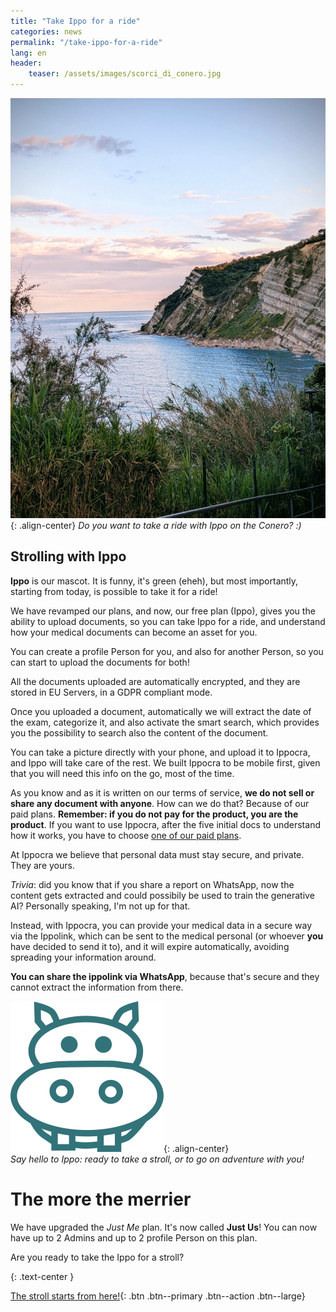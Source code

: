 ```yaml
---
title: "Take Ippo for a ride"
categories: news
permalink: "/take-ippo-for-a-ride"
lang: en
header:
    teaser: /assets/images/scorci_di_conero.jpg
---
```




![image-center](/assets/images/scorci_di_conero.jpg){: .align-center}
*Do you want to take a ride with Ippo on the Conero? :)*

## Strolling with Ippo

**Ippo** is our mascot. It is funny, it's green (eheh), but most importantly, starting from 
today, is possible to take it for a ride!

We have revamped our plans, and now, our free plan (Ippo), gives you the ability to upload documents,
so you can take Ippo for a ride, and understand how your medical documents can become an asset for you.

You can create a profile Person for you, and also for another Person, so you can start to upload the 
documents for both!

All the documents uploaded are automatically encrypted, and they are stored in EU Servers, in a GDPR 
compliant mode.

Once you uploaded a document, automatically we will extract the date of the exam, categorize it, and 
also activate the smart search, which provides you the possibility to search also the content of 
the document.

You can take a picture directly with your phone, and upload it to Ippocra, and Ippo will take care 
of the rest. We built Ippocra to be mobile first, given that you will need this info on the go, most 
of the time.

As you know and as it is written on our terms of service, **we do not sell or share any document 
with anyone**. How can we do that? Because of our paid plans. **Remember: if you do not pay for 
the product, you are the product**. If you want to use Ippocra, after the five initial docs to 
understand how it works, you have to choose [one of our paid plans](https:ippocra.com/en/pricing).

At Ippocra we believe that personal data must stay secure, and private. They are yours.

*Trivia*: did you know that if you share a report on WhatsApp, now the content gets extracted and 
could possibily be used to train the generative AI? Personally speaking, I'm not up for that.

Instead, with Ippocra, you can provide your medical data in a secure way via the Ippolink,
which can be sent to the medical personal (or whoever **you** have decided to send it to), and 
it will expire automatically, avoiding spreading your information around.

**You can share the ippolink via WhatsApp**, because that's secure and they cannot 
extract the information from there.

![image-center](/assets/images/ippo-outline-green.png){: .align-center}
<br/>
*Say hello to Ippo: ready to take a stroll, or to go on adventure with you!*

# The more the merrier

We have upgraded the *Just Me* plan. It's now called **Just Us**! You can now have 
up to 2 Admins and up to 2 profile Person on this plan.

Are you ready to take the Ippo for a stroll?

{: .text-center }

[The stroll starts from here!](https://app.ippocra.com/register){: .btn .btn--primary .btn--action .btn--large}
